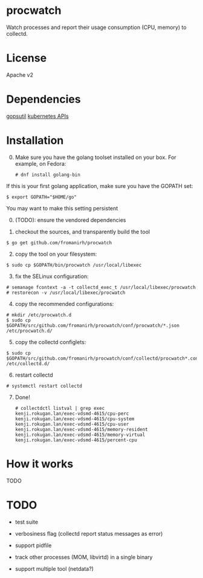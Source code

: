 procwatch
=========

Watch processes and report their usage consumption (CPU, memory) to
collectd.

License
=======

Apache v2

Dependencies
============

[gopsutil](https://github.com/shirou/gopsutil)
[kubernetes APIs](https://github.com/kubernetes/kubernetes)

Installation
============

0. Make sure you have the golang toolset installed on your box. For example, on
   Fedora:

   ```
   # dnf install golang-bin
   ```

  If this is your first golang application, make sure you have the GOPATH set:

  ```
  $ export GOPATH="$HOME/go"
  ```

You may want to make this setting persistent

0. (TODO): ensure the vendored dependencies

1. checkout the sources, and transparently build the tool

  ```
  $ go get github.com/fromanirh/procwatch
  ```
  
2. copy the tool on your filesystem:

  ```
  $ sudo cp $GOPATH/bin/procwatch /usr/local/libexec
  ```

3. fix the SELinux configuration:

  ```
  # semanage fcontext -a -t collectd_exec_t /usr/local/libexec/procwatch
  # restorecon -v /usr/local/libexec/procwatch
  ```

4. copy the recommended configurations:

  ```
  # mkdir /etc/procwatch.d
  $ sudo cp $GOPATH/src/github.com/fromanirh/procwatch/conf/procwatch/*.json /etc/procwatch.d/
  ```

5. copy the collectd configlets:

  ```
  $ sudo cp $GOPATH/src/github.com/fromanirh/procwatch/conf/collectd/procwatch*.conf /etc/collectd.d/
  ```

6. restart collectd

  ```
  # systemctl restart collectd
  ```

7. Done!

   ``` 
   # collectdctl listval | grep exec
   kenji.rokugan.lan/exec-vdsmd-4615/cpu-perc
   kenji.rokugan.lan/exec-vdsmd-4615/cpu-system
   kenji.rokugan.lan/exec-vdsmd-4615/cpu-user
   kenji.rokugan.lan/exec-vdsmd-4615/memory-resident
   kenji.rokugan.lan/exec-vdsmd-4615/memory-virtual
   kenji.rokugan.lan/exec-vdsmd-4615/percent-cpu
   ```

How it works
============

TODO


TODO
====

* test suite

* verbosiness flag (collectd report status messages as error)

* support pidfile

* track other processes (MOM, libvirtd) in a single binary

* support multiple tool (netdata?)

